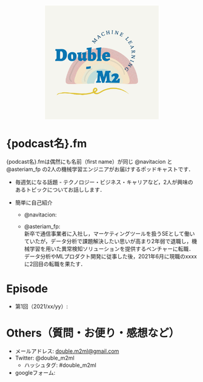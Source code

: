 <div align="center">
<img src="images/double-m2.png" title="cover image" width="300">
</div>

# {podcast名}.fm
{podcast名}.fmは偶然にも名前（first name）が同じ @navitacion と @asteriam_fp の2人の機械学習エンジニアがお届けするポッドキャストです．

- 毎週気になる話題 - テクノロジー・ビジネス・キャリアなど，2人が興味のあるトピックについてお話しします．

- 簡単に自己紹介
    - @navitacion:

    - @asteriam_fp:  
    新卒で通信事業者に入社し，マーケティングツールを扱うSEとして働いていたが，データ分析で課題解決したい思いが高まり2年弱で退職し，機械学習を用いた異常検知ソリューションを提供するベンチャーに転職．データ分析やMLプロダクト開発に従事した後，2021年6月に現職のxxxxに2回目の転職を果たす．

# Episode
- 第1回（2021/xx/yy）: 

# Others（質問・お便り・感想など）
- メールアドレス: double.m2ml@gmail.com
- Twitter: @double_m2ml
    - ハッシュタグ: #double_m2ml
- googleフォーム: 
